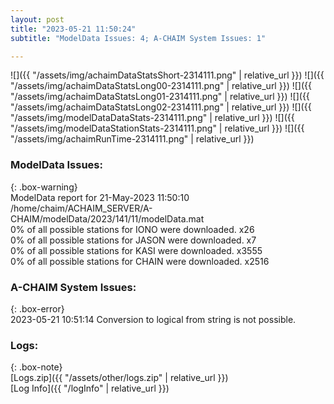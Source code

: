 ```yaml
---
layout: post
title: "2023-05-21 11:50:24"
subtitle: "ModelData Issues: 4; A-CHAIM System Issues: 1"

---
```


![]({{ "/assets/img/achaimDataStatsShort-2314111.png" | relative_url }})
![]({{ "/assets/img/achaimDataStatsLong00-2314111.png" | relative_url }})
![]({{ "/assets/img/achaimDataStatsLong01-2314111.png" | relative_url }})
![]({{ "/assets/img/achaimDataStatsLong02-2314111.png" | relative_url }})
![]({{ "/assets/img/modelDataDataStats-2314111.png" | relative_url }})
![]({{ "/assets/img/modelDataStationStats-2314111.png" | relative_url }})
![]({{ "/assets/img/achaimRunTime-2314111.png" | relative_url }})


### ModelData Issues:  
  
{: .box-warning}  
 ModelData report for 21-May-2023 11:50:10   
 /home/chaim/ACHAIM_SERVER/A-CHAIM/modelData/2023/141/11/modelData.mat   
 0% of all possible stations for IONO were downloaded. x26   
 0% of all possible stations for JASON were downloaded. x7   
 0% of all possible stations for KASI were downloaded. x3555   
 0% of all possible stations for CHAIN were downloaded. x2516   
  
### A-CHAIM System Issues:  
  
{: .box-error}  
2023-05-21 10:51:14 Conversion to logical from string is not possible.  

### Logs:  
  
{: .box-note}  
[Logs.zip]({{ "/assets/other/logs.zip" | relative_url }})  
[Log Info]({{ "/logInfo" | relative_url }})  
